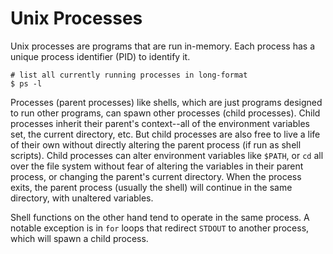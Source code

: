 # Unix Processes

Unix processes are programs that are run in-memory. Each process has a unique process identifier (PID) to identify it.

	# list all currently running processes in long-format
	$ ps -l 
	
Processes (parent processes) like shells, which are just programs designed to run other programs, can spawn other processes (child processes). Child processes inherit their parent's context--all of the environment variables set, the current directory, etc. But child processes are also free to live a life of their own without directly altering the parent process (if run as shell scripts). Child processes can alter environment variables like `$PATH`, or `cd` all over the file system without fear of altering the variables in their parent process, or changing the parent's current directory. When the process exits, the parent process (usually the shell) will continue in the same directory, with unaltered variables.

Shell functions on the other hand tend to operate in the same process. A notable exception is in `for` loops that redirect `STDOUT` to another process, which will spawn a child process. 